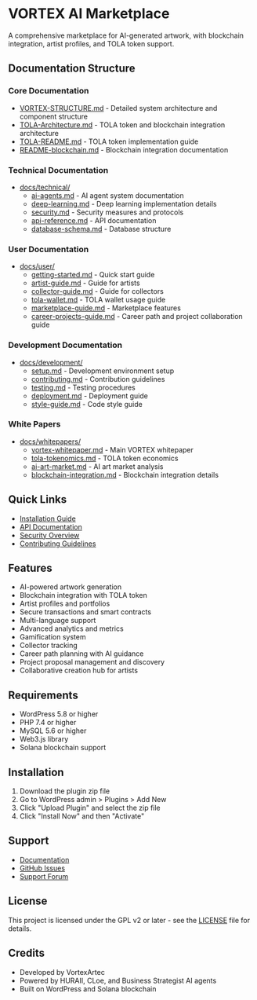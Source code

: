 ﻿# VORTEX AI Marketplace

A comprehensive marketplace for AI-generated artwork, with blockchain integration, artist profiles, and TOLA token support.

## Documentation Structure

### Core Documentation
- [VORTEX-STRUCTURE.md](VORTEX-STRUCTURE.md) - Detailed system architecture and component structure
- [TOLA-Architecture.md](TOLA-Architecture.md) - TOLA token and blockchain integration architecture
- [TOLA-README.md](TOLA-README.md) - TOLA token implementation guide
- [README-blockchain.md](README-blockchain.md) - Blockchain integration documentation

### Technical Documentation
- [docs/technical/](docs/technical/)
  - [ai-agents.md](docs/technical/ai-agents.md) - AI agent system documentation
  - [deep-learning.md](docs/technical/deep-learning.md) - Deep learning implementation details
  - [security.md](docs/technical/security.md) - Security measures and protocols
  - [api-reference.md](docs/technical/api-reference.md) - API documentation
  - [database-schema.md](docs/technical/database-schema.md) - Database structure

### User Documentation
- [docs/user/](docs/user/)
  - [getting-started.md](docs/user/getting-started.md) - Quick start guide
  - [artist-guide.md](docs/user/artist-guide.md) - Guide for artists
  - [collector-guide.md](docs/user/collector-guide.md) - Guide for collectors
  - [tola-wallet.md](docs/user/tola-wallet.md) - TOLA wallet usage guide
  - [marketplace-guide.md](docs/user/marketplace-guide.md) - Marketplace features
  - [career-projects-guide.md](docs/user/career-projects-guide.md) - Career path and project collaboration guide

### Development Documentation
- [docs/development/](docs/development/)
  - [setup.md](docs/development/setup.md) - Development environment setup
  - [contributing.md](docs/development/contributing.md) - Contribution guidelines
  - [testing.md](docs/development/testing.md) - Testing procedures
  - [deployment.md](docs/development/deployment.md) - Deployment guide
  - [style-guide.md](docs/development/style-guide.md) - Code style guide

### White Papers
- [docs/whitepapers/](docs/whitepapers/)
  - [vortex-whitepaper.md](docs/whitepapers/vortex-whitepaper.md) - Main VORTEX whitepaper
  - [tola-tokenomics.md](docs/whitepapers/tola-tokenomics.md) - TOLA token economics
  - [ai-art-market.md](docs/whitepapers/ai-art-market.md) - AI art market analysis
  - [blockchain-integration.md](docs/whitepapers/blockchain-integration.md) - Blockchain integration details

## Quick Links
- [Installation Guide](docs/user/getting-started.md#installation)
- [API Documentation](docs/technical/api-reference.md)
- [Security Overview](docs/technical/security.md)
- [Contributing Guidelines](docs/development/contributing.md)

## Features
- AI-powered artwork generation
- Blockchain integration with TOLA token
- Artist profiles and portfolios
- Secure transactions and smart contracts
- Multi-language support
- Advanced analytics and metrics
- Gamification system
- Collector tracking
- Career path planning with AI guidance
- Project proposal management and discovery
- Collaborative creation hub for artists

## Requirements
- WordPress 5.8 or higher
- PHP 7.4 or higher
- MySQL 5.6 or higher
- Web3.js library
- Solana blockchain support

## Installation
1. Download the plugin zip file
2. Go to WordPress admin > Plugins > Add New
3. Click "Upload Plugin" and select the zip file
4. Click "Install Now" and then "Activate"

## Support
- [Documentation](docs/)
- [GitHub Issues](https://github.com/vortexartec/marketplace/issues)
- [Support Forum](https://vortexartec.com/support)

## License
This project is licensed under the GPL v2 or later - see the [LICENSE](LICENSE) file for details.

## Credits
- Developed by VortexArtec
- Powered by HURAII, CLoe, and Business Strategist AI agents
- Built on WordPress and Solana blockchain
